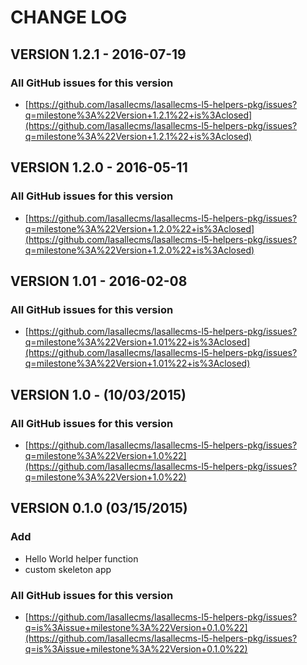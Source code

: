 # CHANGE LOG

## VERSION 1.2.1 - 2016-07-19

### All GitHub issues for this version
* [https://github.com/lasallecms/lasallecms-l5-helpers-pkg/issues?q=milestone%3A%22Version+1.2.1%22+is%3Aclosed](https://github.com/lasallecms/lasallecms-l5-helpers-pkg/issues?q=milestone%3A%22Version+1.2.1%22+is%3Aclosed)

## VERSION 1.2.0 - 2016-05-11

### All GitHub issues for this version
* [https://github.com/lasallecms/lasallecms-l5-helpers-pkg/issues?q=milestone%3A%22Version+1.2.0%22+is%3Aclosed](https://github.com/lasallecms/lasallecms-l5-helpers-pkg/issues?q=milestone%3A%22Version+1.2.0%22+is%3Aclosed)

## VERSION 1.01 - 2016-02-08

### All GitHub issues for this version
* [https://github.com/lasallecms/lasallecms-l5-helpers-pkg/issues?q=milestone%3A%22Version+1.01%22+is%3Aclosed](https://github.com/lasallecms/lasallecms-l5-helpers-pkg/issues?q=milestone%3A%22Version+1.01%22+is%3Aclosed)


## VERSION 1.0 - (10/03/2015)

### All GitHub issues for this version
* [https://github.com/lasallecms/lasallecms-l5-helpers-pkg/issues?q=milestone%3A%22Version+1.0%22](https://github.com/lasallecms/lasallecms-l5-helpers-pkg/issues?q=milestone%3A%22Version+1.0%22)


## VERSION 0.1.0 (03/15/2015)

### Add
* Hello World helper function
* custom skeleton app

### All GitHub issues for this version
* [https://github.com/lasallecms/lasallecms-l5-helpers-pkg/issues?q=is%3Aissue+milestone%3A%22Version+0.1.0%22](https://github.com/lasallecms/lasallecms-l5-helpers-pkg/issues?q=is%3Aissue+milestone%3A%22Version+0.1.0%22)




